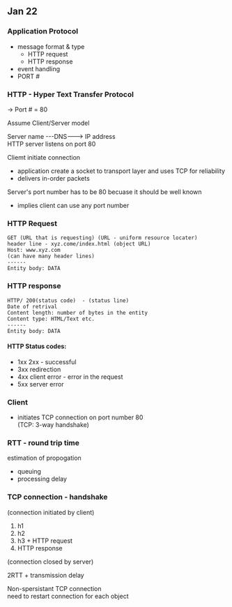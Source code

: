 ## Jan 22

### Application Protocol
- message format & type
  - HTTP request
  - HTTP response
- event handling
- PORT #

### HTTP - Hyper Text Transfer Protocol

-> Port # = 80

Assume Client/Server model

Server name ---DNS---> IP address  
HTTP server listens on port 80

Cliemt initiate connection
  - application create a socket to transport layer and uses TCP for reliability
  - delivers in-order packets

Server's port number has to be 80 becuase it should be well known
  - implies client can use any port number


### HTTP Request
```
GET (URL that is requesting) (URL - uniform resource locater)
header line - xyz.come/index.html (object URL)
Host: www.xyz.com
(can have many header lines)
------
Entity body: DATA
```

### HTTP response
```
HTTP/ 200(status code)  - (status line)
Date of retrival
Content length: number of bytes in the entity
Content type: HTML/Text etc.
------
Entity body: DATA
```

#### HTTP Status codes:
- 1xx 2xx - successful
- 3xx redirection
- 4xx client error - error in the request
- 5xx server error

### Client
- initiates TCP connection on port number 80  
  (TCP: 3-way handshake)

### RTT - round trip time
estimation of propogation
- queuing
- processing delay

### TCP connection - handshake
(connection initiated by client)  
1. h1
2. h2
3. h3 + HTTP request
4. HTTP response  

(connection closed by server)

2RTT + transmission delay

Non-spersistant TCP connection  
need to restart connection for each object
